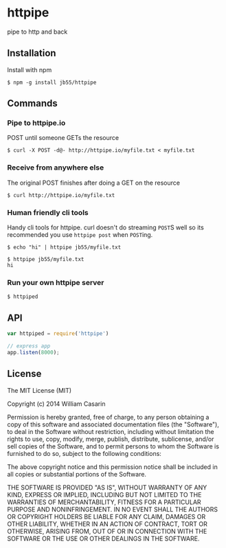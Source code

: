 
# httpipe

  pipe to http and back

## Installation

  Install with npm

    $ npm -g install jb55/httpipe

## Commands

### Pipe to httpipe.io

  POST until someone GETs the resource

    $ curl -X POST -d@- http://httpipe.io/myfile.txt < myfile.txt

### Receive from anywhere else

  The original POST finishes after doing a GET on the resource

    $ curl http://httpipe.io/myfile.txt

### Human friendly cli tools

  Handy cli tools for httpipe. curl doesn't do streaming `POST`S well so
  its recommended you use `httpipe post` when `POST`ing.

    $ echo "hi" | httpipe jb55/myfile.txt

    $ httpipe jb55/myfile.txt
    hi

### Run your own httpipe server

    $ httpiped

## API

```javascript
var httpiped = require('httpipe')

// express app
app.listen(8000);
```

## License

  The MIT License (MIT)

  Copyright (c) 2014 William Casarin

  Permission is hereby granted, free of charge, to any person obtaining a copy
  of this software and associated documentation files (the "Software"), to deal
  in the Software without restriction, including without limitation the rights
  to use, copy, modify, merge, publish, distribute, sublicense, and/or sell
  copies of the Software, and to permit persons to whom the Software is
  furnished to do so, subject to the following conditions:

  The above copyright notice and this permission notice shall be included in
  all copies or substantial portions of the Software.

  THE SOFTWARE IS PROVIDED "AS IS", WITHOUT WARRANTY OF ANY KIND, EXPRESS OR
  IMPLIED, INCLUDING BUT NOT LIMITED TO THE WARRANTIES OF MERCHANTABILITY,
  FITNESS FOR A PARTICULAR PURPOSE AND NONINFRINGEMENT. IN NO EVENT SHALL THE
  AUTHORS OR COPYRIGHT HOLDERS BE LIABLE FOR ANY CLAIM, DAMAGES OR OTHER
  LIABILITY, WHETHER IN AN ACTION OF CONTRACT, TORT OR OTHERWISE, ARISING FROM,
  OUT OF OR IN CONNECTION WITH THE SOFTWARE OR THE USE OR OTHER DEALINGS IN
  THE SOFTWARE.
